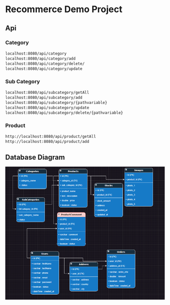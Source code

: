# Recommerce Demo Project 

## Api

### Category 
```
localhost:8080/api/category
localhost:8080/api/category/add
localhost:8080/api/category/delete/
localhost:8080/api/category/update
```
### Sub Category
```
localhost:8080/api/subcategory/getAll
localhost:8080/api/subcategory/add
localhost:8080/api/subcategory/{pathvariable}
localhost:8080/api/subcategory/update
localhost:8080/api/subcategory/delete/{pathvariable}
```
### Product 
```
http://localhost:8080/api/product/getAll
http://localhost:8080/api/product/add
```

## Database Diagram

![Product Table](/diagram/template_01.png)
